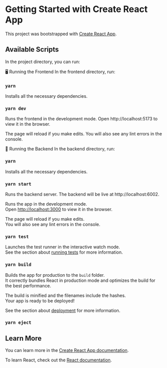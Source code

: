 # Getting Started with Create React App

This project was bootstrapped with [Create React App](https://github.com/facebook/create-react-app).

## Available Scripts

In the project directory, you can run:

🖥️ Running the Frontend
In the frontend directory, run:
### `yarn`
Installs all the necessary dependencies.

### `yarn dev`
Runs the frontend in the development mode.
Open http://localhost:5173 to view it in the browser.

The page will reload if you make edits. You will also see any lint errors in the console.

🔧 Running the Backend
In the backend directory, run:

### `yarn`
Installs all the necessary dependencies.

### `yarn start`
Runs the backend server.
The backend will be live at http://localhost:6002.

Runs the app in the development mode.\
Open [http://localhost:3000](http://localhost:3000) to view it in the browser.

The page will reload if you make edits.\
You will also see any lint errors in the console.

### `yarn test`

Launches the test runner in the interactive watch mode.\
See the section about [running tests](https://facebook.github.io/create-react-app/docs/running-tests) for more information.

### `yarn build`

Builds the app for production to the `build` folder.\
It correctly bundles React in production mode and optimizes the build for the best performance.

The build is minified and the filenames include the hashes.\
Your app is ready to be deployed!

See the section about [deployment](https://facebook.github.io/create-react-app/docs/deployment) for more information.

### `yarn eject`


## Learn More

You can learn more in the [Create React App documentation](https://facebook.github.io/create-react-app/docs/getting-started).

To learn React, check out the [React documentation](https://reactjs.org/).
